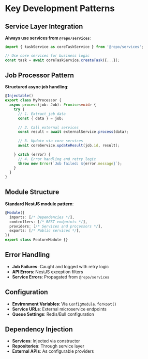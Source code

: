 # Key Development Patterns

## Service Layer Integration
**Always use services from `@repo/services`**:

```typescript
import { taskService as coreTaskService } from '@repo/services';

// Use core services for business logic
const task = await coreTaskService.createTask({...});
```

## Job Processor Pattern
**Structured async job handling**:

```typescript
@Injectable()
export class MyProcessor {
  async process(job: Job): Promise<void> {
    try {
      // 1. Extract job data
      const { data } = job;
      
      // 2. Call external services
      const result = await externalService.process(data);
      
      // 3. Update via core services
      await coreService.updateResult(job.id, result);
      
    } catch (error) {
      // 4. Error handling and retry logic
      throw new Error(`Job failed: ${error.message}`);
    }
  }
}
```

## Module Structure
**Standard NestJS module pattern**:

```typescript
@Module({
  imports: [/* Dependencies */],
  controllers: [/* REST endpoints */], 
  providers: [/* Services and processors */],
  exports: [/* Public services */],
})
export class FeatureModule {}
```

## Error Handling
- **Job Failures**: Caught and logged with retry logic
- **API Errors**: NestJS exception filters
- **Service Errors**: Propagated from `@repo/services`

## Configuration
- **Environment Variables**: Via `ConfigModule.forRoot()`
- **Service URLs**: External microservice endpoints
- **Queue Settings**: Redis/Bull configuration

## Dependency Injection
- **Services**: Injected via constructor
- **Repositories**: Through service layer
- **External APIs**: As configurable providers
